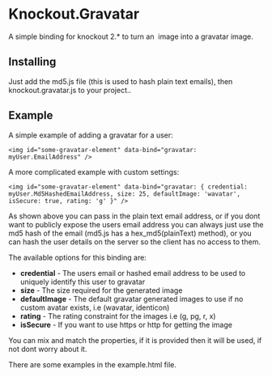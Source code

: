 # Knockout.Gravatar

A simple binding for knockout 2.* to turn an <img> image into a gravatar image.

## Installing

Just add the md5.js file (this is used to hash plain text emails), then knockout.gravatar.js to your project..

## Example

A simple example of adding a gravatar for a user:
```
<img id="some-gravatar-element" data-bind="gravatar: myUser.EmailAddress" /> 
```

A more complicated example with custom settings:
```
<img id="some-gravatar-element" data-bind="gravatar: { credential: myUser.Md5HashedEmailAddress, size: 25, defaultImage: 'wavatar', isSecure: true, rating: 'g' }" />
```

As shown above you can pass in the plain text email address, or if you dont want to publicly expose the users email address you can always just use the md5 hash of the email (md5.js has a hex_md5(plainText) method), or you can hash the user details on the server so the client has no access to them.

The available options for this binding are:

* **credential** - The users email or hashed email address to be used to uniquely identify this user to gravatar
* **size** - The size required for the generated image
* **defaultImage** - The default gravatar generated images to use if no custom avatar exists, i.e (wavatar, identicon)
* **rating** - The rating constraint for the images i.e (g, pg, r, x)
* **isSecure** - If you want to use https or http for getting the image

You can mix and match the properties, if it is provided then it will be used, if not dont worry about it.

There are some examples in the example.html file.